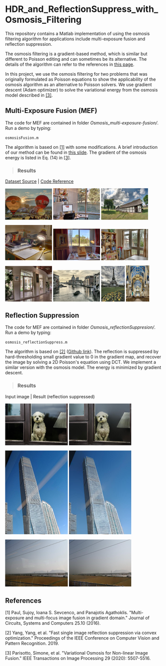 # HDR_and_ReflectionSuppress_with_Osmosis_Filtering
This repository contains a Matlab implementation of using the osmosis filtering algorithm for applications include multi-exposure fusion and reflection suppression.

The osmosis filtering is a gradient-based method, which is similar but different to Poisson editing and can sometimes be its alternative. The details of the algorithm can refer to the references in [this page](https://github.com/b03901165Shih/Osmosis_Filtering_using_ADI_and_OS).

In this project, we use the osmosis filtering for two problems that was originally formulated as Poisson equations to show the applicability of the osmosis algorithm as an alternative to Poisson solvers. We use gradient descent (Adam optimizer) to solve the variational energy from the osmosis model described in [[3]](#3).


## Multi-Exposure Fusion (MEF)

The code for MEF are contained in folder *Osmosis_multi-exposure-fusion/*. Run a demo by typing:

```
osmosisFusion.m
```

The algorithm is based on [[1]](#1) with some modifications. A brief introduction of our method can be found in [this slide](./Osmosis_multi-exposure-fusion/HDR_fusion_algotihm.pptx). The gradient of the osmosis energy is listed in Eq. (14) in [[3]](#3). 

> ### Results

[Dataset Source](https://ece.uwaterloo.ca/~k29ma/) | [Code Reference](https://github.com/sujoyp/gradient-domain-imagefusion)

<p align="left">
  <img width="30%" height="30%" src="./Osmosis_multi-exposure-fusion/results_tengaussdouble/Balloons_osmosis_fusion.png" />
  <img width="30%" height="30%" src="./Osmosis_multi-exposure-fusion/results_tengaussdouble/Office_osmosis_fusion.png" />
  <img width="30%" height="30%" src="./Osmosis_multi-exposure-fusion/results_tengaussdouble/Kluki_osmosis_fusion.png" />
</p>

<p align="left">
  <img width="30%" height="30%" src="./Osmosis_multi-exposure-fusion/results_tengaussdouble/Lamp_osmosis_fusion.png" />
  <img width="30%" height="30%" src="./Osmosis_multi-exposure-fusion/results_tengaussdouble/Studio_osmosis_fusion.png" />
  <img width="30%" height="30%" src="./Osmosis_multi-exposure-fusion/results_tengaussdouble/House_osmosis_fusion.png" />
</p>

<p align="left">
  <img width="30%" height="30%" src="./Osmosis_multi-exposure-fusion/results_tengaussdouble/BelgiumHouse_osmosis_fusion.png" />
  <img width="30%" height="30%" src="./Osmosis_multi-exposure-fusion/results_tengaussdouble/Venice_osmosis_fusion.png" />
  <img width="15%" height="15%" src="./Osmosis_multi-exposure-fusion/results_tengaussdouble/Tower_osmosis_fusion.png" />
  <img width="15%" height="15%" src="./Osmosis_multi-exposure-fusion/results_tengaussdouble/Church_osmosis_fusion.png" />
</p>


## Reflection Suppression

The code for MEF are contained in folder *Osmosis_reflectionSuppresion/*. Run a demo by typing:

```
osmosis_reflectionSuppress.m
```

The algorithm is based on [[2]](#2) ([Github link](https://github.com/yyhz76/reflectSuppress)). The reflection is suppressed by hard-thresholding small gradient value to 0 in the gradient map, and recover the image by solving a 2D Poisson's equation using DCT. We implement a similar version with the osmosis model. The energy is minimized by gradient descent.

> ### Results

Input image | Result (reflection suppressed)

<p align="left">
  <img width="40%" height="40%" src="./Osmosis_reflectionSuppresion/figures/Dog-In-Window.jpg" />
  <img width="40%" height="40%" src="./Osmosis_reflectionSuppresion/results/Dog-In-Window.jpg" />
</p>

<p align="left">
  <img width="40%" height="40%" src="./Osmosis_reflectionSuppresion/figures/building.jpg" />
  <img width="40%" height="40%" src="./Osmosis_reflectionSuppresion/results/building.jpg" />
</p>

<p align="left">
  <img width="40%" height="40%" src="./Osmosis_reflectionSuppresion/figures/train.jpg" />
  <img width="40%" height="40%" src="./Osmosis_reflectionSuppresion/results/train.jpg" />
</p>

## References

<a id="1">[1]</a> Paul, Sujoy, Ioana S. Sevcenco, and Panajotis Agathoklis. "Multi-exposure and multi-focus image fusion in gradient domain." Journal of Circuits, Systems and Computers 25.10 (2016).

<a id="2">[2]</a> Yang, Yang, et al. "Fast single image reflection suppression via convex optimization." Proceedings of the IEEE Conference on Computer Vision and Pattern Recognition. 2019.

<a id="3">[3]</a> Parisotto, Simone, et al. "Variational Osmosis for Non-linear Image Fusion." IEEE Transactions on Image Processing 29 (2020): 5507-5516.
